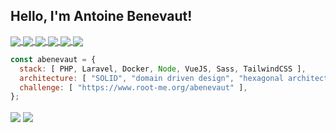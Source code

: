 <h2> Hello, I'm Antoine Benevaut!</h2>

<p>
<a href="https://www.linkedin.com/in/antoine-benevaut-53a39b36/">
  <img align="center" src="https://img.shields.io/badge/-LinkedIn-blue?style=flat-square&logo=Linkedin&logoColor=white&link=https://www.linkedin.com/in/harshkumarkhatri/" />
</a>
<a href="https://twitter.com/abenevaut">
  <img align="center" src="https://img.shields.io/badge/-Twitter-1ca0f1?style=flat-square&labelColor=1ca0f1&logo=twitter&logoColor=white&link=https://twitter.com/abenevaut" />
</a>
<a href="https://medium.com/@abenevaut">
  <img align="center" src="https://img.shields.io/badge/-Medium-ffffff?style=flat-square&labelColor=ffffff&logo=medium&logoColor=black&link=https://medium.com/@abenevaut" />
</a>
<a href="https://www.youtube.com/channel/UCyMQp72oGGJ39Pde8_JqhOg">
  <img align="center" src="https://img.shields.io/badge/-Youtube-ffffff?style=flat-square&labelColor=ffffff&logo=youtube&logoColor=black&link=https://www.youtube.com/channel/UCyMQp72oGGJ39Pde8_JqhOg" />
</a>
<a href="https://stackoverflow.com/users/2090870/abenevaut">
  <img align="center" src="https://img.shields.io/badge/-Stackoverflow-ffffff?style=flat-square&labelColor=ffffff&logo=stackoverflow&logoColor=black&link=https://stackoverflow.com/users/2090870/abenevaut" />
</a>
<a href="https://serverfault.com/users/306991/abenevaut">
  <img align="center" src="https://img.shields.io/badge/-Serverfault-ffffff?style=flat-square&labelColor=ffffff&logo=serverfault&logoColor=black&link=https://serverfault.com/users/306991/abenevaut" />
</a>
</p>

<p>

```javascript
const abenevaut = {
  stack: [ PHP, Laravel, Docker, Node, VueJS, Sass, TailwindCSS ],
  architecture: [ "SOLID", "domain driven design", "hexagonal architecture", "microservices", "atomic design", "design system pattern" ],
  challenge: [ "https://www.root-me.org/abenevaut" ],
};
```

</p>

<p>
<img align="center" src="https://github-readme-stats.vercel.app/api?username=abenevaut&show_icons=trues&count_private=true" />
<img align="center" src="https://github-readme-stats.vercel.app/api/top-langs/?username=abenevaut&layout=compact&langs_count=10&count_private=true" />
</p>
